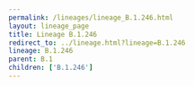 ```yaml
---
permalink: /lineages/lineage_B.1.246.html
layout: lineage_page
title: Lineage B.1.246
redirect_to: ../lineage.html?lineage=B.1.246
lineage: B.1.246
parent: B.1
children: ['B.1.246']
---
```

